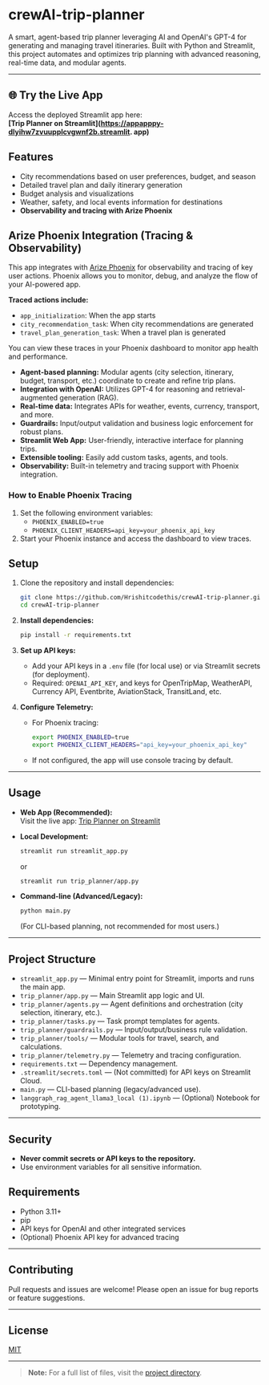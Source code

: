 # crewAI-trip-planner

A smart, agent-based trip planner leveraging AI and OpenAI's GPT-4 for generating and managing travel itineraries. Built with Python and Streamlit, this project automates and optimizes trip planning with advanced reasoning, real-time data, and modular agents.

---
## 🌐 Try the Live App
Access the deployed Streamlit app here:  
**[Trip Planner on Streamlit](https://appapppy-dlyihw7zvuupplcvgwnf2b.streamlit.
app)**

## Features
- City recommendations based on user preferences, budget, and season
- Detailed travel plan and daily itinerary generation
- Budget analysis and visualizations
- Weather, safety, and local events information for destinations
- **Observability and tracing with Arize Phoenix**

## Arize Phoenix Integration (Tracing & Observability)
This app integrates with [Arize Phoenix](https://github.com/Arize-ai/phoenix) for observability and tracing of key user actions. Phoenix allows you to monitor, debug, and analyze the flow of your AI-powered app.

**Traced actions include:**
- `app_initialization`: When the app starts
- `city_recommendation_task`: When city recommendations are generated
- `travel_plan_generation_task`: When a travel plan is generated

You can view these traces in your Phoenix dashboard to monitor app health and performance.

- **Agent-based planning:** Modular agents (city selection, itinerary, budget, transport, etc.) coordinate to create and refine trip plans.
- **Integration with OpenAI:** Utilizes GPT-4 for reasoning and retrieval-augmented generation (RAG).
- **Real-time data:** Integrates APIs for weather, events, currency, transport, and more.
- **Guardrails:** Input/output validation and business logic enforcement for robust plans.
- **Streamlit Web App:** User-friendly, interactive interface for planning trips.
- **Extensible tooling:** Easily add custom tasks, agents, and tools.
- **Observability:** Built-in telemetry and tracing support with Phoenix integration.

### How to Enable Phoenix Tracing
1. Set the following environment variables:
   - `PHOENIX_ENABLED=true`
   - `PHOENIX_CLIENT_HEADERS=api_key=your_phoenix_api_key`
2. Start your Phoenix instance and access the dashboard to view traces.

## Setup
1. Clone the repository and install dependencies:
   ```sh
   git clone https://github.com/Hrishitcodethis/crewAI-trip-planner.git
   cd crewAI-trip-planner
   ```

2. **Install dependencies:**
   ```sh
   pip install -r requirements.txt
   ```

3. **Set up API keys:**
   - Add your API keys in a `.env` file (for local use) or via Streamlit secrets (for deployment).
   - Required: `OPENAI_API_KEY`, and keys for OpenTripMap, WeatherAPI, Currency API, Eventbrite, AviationStack, TransitLand, etc.

4. **Configure Telemetry:**
   - For Phoenix tracing:
     ```sh
     export PHOENIX_ENABLED=true
     export PHOENIX_CLIENT_HEADERS="api_key=your_phoenix_api_key"
     ```
   - If not configured, the app will use console tracing by default.

---

## Usage

- **Web App (Recommended):**  
  Visit the live app: [Trip Planner on Streamlit](https://appapppy-dlyihw7zvuupplcvgwnf2b.streamlit.app)

- **Local Development:**  
  ```sh
  streamlit run streamlit_app.py
  ```
  or
  ```sh
  streamlit run trip_planner/app.py
  ```

- **Command-line (Advanced/Legacy):**  
  ```sh
  python main.py
  ```
  (For CLI-based planning, not recommended for most users.)

---

## Project Structure

- `streamlit_app.py` — Minimal entry point for Streamlit, imports and runs the main app.
- `trip_planner/app.py` — Main Streamlit app logic and UI.
- `trip_planner/agents.py` — Agent definitions and orchestration (city selection, itinerary, etc.).
- `trip_planner/tasks.py` — Task prompt templates for agents.
- `trip_planner/guardrails.py` — Input/output/business rule validation.
- `trip_planner/tools/` — Modular tools for travel, search, and calculations.
- `trip_planner/telemetry.py` — Telemetry and tracing configuration.
- `requirements.txt` — Dependency management.
- `.streamlit/secrets.toml` — (Not committed) for API keys on Streamlit Cloud.
- `main.py` — CLI-based planning (legacy/advanced use).
- `langgraph_rag_agent_llama3_local (1).ipynb` — (Optional) Notebook for prototyping.

---

## Security
- **Never commit secrets or API keys to the repository.**
- Use environment variables for all sensitive information.

## Requirements

- Python 3.11+
- pip
- API keys for OpenAI and other integrated services
- (Optional) Phoenix API key for advanced tracing

---

## Contributing

Pull requests and issues are welcome! Please open an issue for bug reports or feature suggestions.

---

## License

[MIT](LICENSE)

---

> **Note:** For a full list of files, visit the [project directory](https://github.com/Hrishitcodethis/crewAI-trip-planner/tree/main/).
